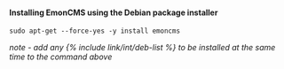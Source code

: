 #### Installing EmonCMS using the Debian package installer

    sudo apt-get --force-yes -y install emoncms
    
*note - add any {% include link/int/deb-list %} to be installed at the same time to the command above*
